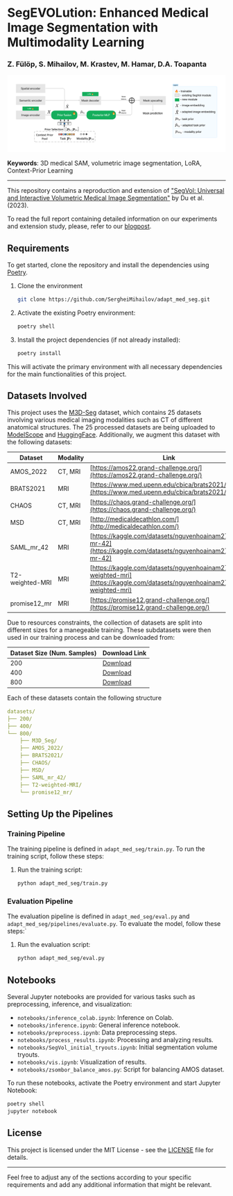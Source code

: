 # SegEVOLution: Enhanced Medical Image Segmentation with Multimodality Learning

### Z. Fülöp, S. Mihailov, M. Krastev, M. Hamar, D.A. Toapanta 

<img src="./assets/adapt_med_seg.png"></td>

**Keywords**: 3D medical SAM, volumetric image segmentation, LoRA, Context-Prior Learning

---

This repository contains a reproduction and extension of ["SegVol: Universal and Interactive Volumetric Medical Image Segmentation"](https://arxiv.org/abs/2311.13385) by Du et al. (2023). 

To read the full report containing detailed information on our  experiments and extension study, please, refer to our [blogpost](blogpost.md).

## Requirements

To get started, clone the repository and install the dependencies using [Poetry](https://python-poetry.org/).

1. Clone the environment 

    ```bash
    git clone https://github.com/SergheiMihailov/adapt_med_seg.git
    ```

2. Activate the existing Poetry environment:

    ```bash
    poetry shell
    ```

3. Install the project dependencies (if not already installed):

    ```bash
    poetry install
    ```

This will activate the primary environment with all necessary dependencies for the main functionalities of this project.

## Datasets Involved 

This project uses the [M3D-Seg](https://arxiv.org/html/2404.00578v1) dataset, which contains 25 datasets involving various medical imaging modalities such as CT of different anatomical structures. The 25 processed datasets are being uploaded to [ModelScope](https://www.modelscope.cn/datasets/GoodBaiBai88/M3D-Seg/summary) and [HuggingFace](https://huggingface.co/datasets/GoodBaiBai88/M3D-Seg).
 Additionally,  we augment this dataset with the following datasets:


| Dataset        | Modality | Link                                                                                     |
|----------------|----------|------------------------------------------------------------------------------------------|
| AMOS_2022      | CT, MRI  | [https://amos22.grand-challenge.org/](https://amos22.grand-challenge.org/)               |
| BRATS2021      | MRI      | [https://www.med.upenn.edu/cbica/brats2021/](https://www.med.upenn.edu/cbica/brats2021/) |
| CHAOS          | CT, MRI  | [https://chaos.grand-challenge.org/](https://chaos.grand-challenge.org/)                 |
| MSD            | CT, MRI  | [http://medicaldecathlon.com/](http://medicaldecathlon.com/)                             |
| SAML_mr_42     | MRI      | [https://kaggle.com/datasets/nguyenhoainam27/saml-mr-42](https://kaggle.com/datasets/nguyenhoainam27/saml-mr-42)         |
| T2-weighted-MRI| MRI      | [https://kaggle.com/datasets/nguyenhoainam27/t2-weighted-mri](https://kaggle.com/datasets/nguyenhoainam27/t2-weighted-mri) |
| promise12_mr   | MRI      | [https://promise12.grand-challenge.org/](https://promise12.grand-challenge.org/)         |

Due to resources constraints, the collection of datasets are split into different sizes for a manegeable training. These subdatasets were then used in our training process and can be downloaded from:

| Dataset Size (Num. Samples) | Download Link                                                                                           |
|-------------------|---------------------------------------------------------------------------------------------------------|
| 200               | [Download](https://drive.google.com/file/d/16-WiqBWDaqDUVR8jXJS0ytWou4pic3ly/view?usp=sharing)           |
| 400               | [Download](https://drive.google.com/file/d/19DPk0ZUpr_7md0qcIFpSOJXWoR889q-2/view?usp=sharing)           |
| 800               | [Download](https://drive.google.com/file/d/1VYGv10CHD8gVZ7gRInjbStDH7fji8vq-/view?usp=sharing)           |

Each of these datasets contain the following structure 


```yaml
datasets/
├── 200/
├── 400/
└── 800/
    ├── M3D_Seg/
    ├── AMOS_2022/
    ├── BRATS2021/
    ├── CHAOS/
    ├── MSD/
    ├── SAML_mr_42/
    ├── T2-weighted-MRI/
    └── promise12_mr/

```



## Setting Up the Pipelines

### Training Pipeline

The training pipeline is defined in `adapt_med_seg/train.py`. To run the training script, follow these steps:

1. Run the training script:

    ```bash
    python adapt_med_seg/train.py
    ```

### Evaluation Pipeline

The evaluation pipeline is defined in `adapt_med_seg/eval.py` and `adapt_med_seg/pipelines/evaluate.py`. To evaluate the model, follow these steps:`

1. Run the evaluation script:

    ```bash
    python adapt_med_seg/eval.py
    ```

## Notebooks

Several Jupyter notebooks are provided for various tasks such as preprocessing, inference, and visualization:

- `notebooks/inference_colab.ipynb`: Inference on Colab.
- `notebooks/inference.ipynb`: General inference notebook.
- `notebooks/preprocess.ipynb`: Data preprocessing steps.
- `notebooks/process_results.ipynb`: Processing and analyzing results.
- `notebooks/SegVol_initial_tryouts.ipynb`: Initial segmentation volume tryouts.
- `notebooks/vis.ipynb`: Visualization of results.
- `notebooks/zsombor_balance_amos.py`: Script for balancing AMOS dataset.

To run these notebooks, activate the Poetry environment and start Jupyter Notebook:

```bash
poetry shell
jupyter notebook
```


## License

This project is licensed under the MIT License - see the [LICENSE](LICENSE) file for details.

---

Feel free to adjust any of the sections according to your specific requirements and add any additional information that might be relevant.


